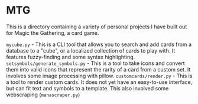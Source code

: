# MTG

This is a directory containing a variety of personal projects I have built out for Magic the Gathering, a card game.

`mycube.py` - This is a CLI tool that allows you to search and add cards from a database to a "cube", or a localized collection of cards to play with. It features fuzzy-finding and some syntax highlighting.
`setsymbols/generate_symbols.py` - This is a tool to take icons and convert them into valid icons that represent the rarity of a card from a custom set. It involves some image processing with pillow.
`customcards/render.py` - This is a tool to render custom cards. It does not yet have an easy-to-use interface, but can fit text and symbols to a template. This also involved some webscraping (`manascraper.py`)
